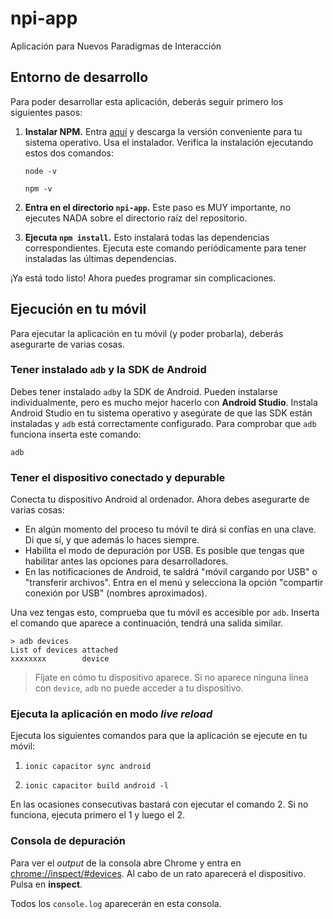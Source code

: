 # npi-app

Aplicación para Nuevos Paradigmas de Interacción

## Entorno de desarrollo

Para poder desarrollar esta aplicación, deberás seguir primero los siguientes pasos:

1. **Instalar NPM.** Entra [aquí](https://nodejs.org/en/download/) y descarga la versión conveniente para tu sistema operativo. Usa el instalador. Verifica la instalación ejecutando estos dos comandos:

   ```
   node -v
   ```

   ```
   npm -v
   ```

2. **Entra en el directorio `npi-app`.** Este paso es MUY importante, no ejecutes NADA sobre el directorio raíz del repositorio.

3. **Ejecuta `npm install`.** Esto instalará todas las dependencias correspondientes. Ejecuta este comando periódicamente para tener instaladas las últimas dependencias.

¡Ya está todo listo! Ahora puedes programar sin complicaciones.

## Ejecución en tu móvil

Para ejecutar la aplicación en tu móvil (y poder probarla), deberás asegurarte de varias cosas.

### Tener instalado `adb` y la SDK de Android

Debes tener instalado `adb`y la SDK de Android. Pueden instalarse individualmente, pero es mucho mejor hacerlo con **Android Studio**. Instala Android Studio en tu sistema operativo y asegúrate de que las SDK están instaladas y `adb` está correctamente configurado. Para comprobar que `adb` funciona inserta este comando:

```
adb
```

### Tener el dispositivo conectado y depurable

Conecta tu dispositivo Android al ordenador. Ahora debes asegurarte de varias cosas:

* En algún momento del proceso tu móvil te dirá si confías en una clave. Di que sí, y que además lo haces siempre.
* Habilita el modo de depuración por USB. Es posible que tengas que habilitar antes las opciones para desarrolladores.
* En las notificaciones de Android, te saldrá "móvil cargando por USB" o "transferir archivos". Entra en el menú y selecciona la opción "compartir conexión por USB" (nombres aproximados).

Una vez tengas esto, comprueba que tu móvil es accesible por `adb`. Inserta el comando que aparece a continuación, tendrá una salida similar.

```
> adb devices
List of devices attached
xxxxxxxx        device
```
> Fíjate en cómo tu dispositivo aparece. Si no aparece ninguna línea con `device`, `adb` no puede acceder a tu dispositivo.

### Ejecuta la aplicación en modo _live reload_

Ejecuta los siguientes comandos para que la aplicación se ejecute en tu móvil:

1. ```
   ionic capacitor sync android
   ```

2. ```
   ionic capacitor build android -l
   ```

En las ocasiones consecutivas bastará con ejecutar el comando 2. Si no funciona, ejecuta primero el 1 y luego el 2.

### Consola de depuración

Para ver el _output_ de la consola abre Chrome y entra en [chrome://inspect/#devices](chrome://inspect/#devices). Al cabo de un rato aparecerá el dispositivo. Pulsa en **inspect**.

Todos los `console.log` aparecerán en esta consola.